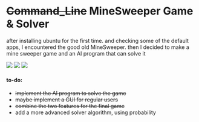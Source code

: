 # <s>Command_Line</s> MineSweeper Game & Solver

after installing ubuntu for the first time. 
and checking some of the default apps, I encountered the good old MineSweeper. then I decided to make a mine sweeper game and an AI program that can solve it

<img src="https://github.com/mohab99/Mine_Sweeper_Solver/blob/main/imgs/screen_shot4.png"/>
<img src="https://github.com/mohab99/Mine_Sweeper_Solver/blob/main/imgs/screen_shot3.png"/>
<img src="https://github.com/mohab99/Mine_Sweeper_Solver/blob/main/imgs/screen_shot2.png"/>


#### to-do:

- <s>implement the AI program to solve the game</s>
- <s>maybe implement a GUI for regular users</s>
- <s>combine the two features for the final game</s>
- add a more advanced solver algorithm, using probability

